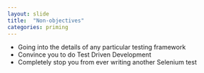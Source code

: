 ```yaml
---
layout: slide
title:  "Non-objectives"
categories: priming
---
```


* Going into the details of any particular testing framework
* Convince you to do Test Driven Development
* Completely stop you from ever writing another Selenium test
